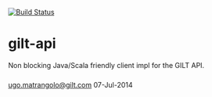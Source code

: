 [![Build Status](https://travis-ci.org/umatrangolo/gilt-api.png)](https://travis-ci.org/umatrangolo/gilt-api)

gilt-api
========

Non blocking Java/Scala friendly client impl for the GILT API.

###
ugo.matrangolo@gilt.com
07-Jul-2014
